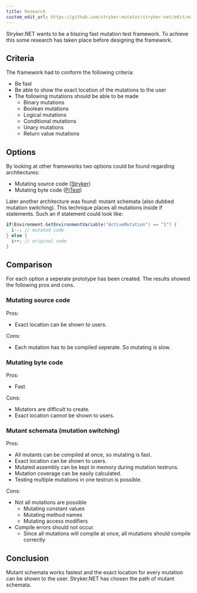 ```yaml
---
title: Research
custom_edit_url: https://github.com/stryker-mutator/stryker-net/edit/master/docs/technical-reference/research.md
---
```


Stryker.NET wants to be a blazing fast mutation test framework. To achieve this some research has taken place before designing the framework.

## Criteria
The framework had to conform the following criteria:
* Be fast
* Be able to show the exact location of the mutations to the user
* The following mutations should be able to be made
  * Binary mutations
  * Boolean mutations
  * Logical mutations
  * Conditional mutations
  * Unary mutations
  * Return value mutations

## Options
By looking at other frameworks two options could be found regarding architectures:
* Mutating source code ([Stryker](https://stryker-mutator.io/))
* Mutating byte code ([PiTest](http://pitest.org/))

Later another architecture was found: mutant schemata (also dubbed mutation switching). This technique places all mutations inside if statements. Such an if statement could look like:
``` csharp
if(Environment.GetEnvironmentVariable("ActiveMutation") == "1") {
  i--; // mutated code
} else {
  i++; // original code
}
```

## Comparison
For each option a seperate prototype has been created. The results showed the following pros and cons. 

### Mutating source code
Pros:
* Exact location can be shown to users.

Cons:
* Each mutation has to be compiled seperate. So mutating is slow.

### Mutating byte code
Pros:
* Fast

Cons:
* Mutators are difficult to create.
* Exact location cannot be shown to users.

### Mutant schemata (mutation switching)
Pros:
* All mutants can be compiled at once, so mutating is fast.
* Exact location can be shown to users.
* Mutated assembly can be kept in memory during mutation testruns.
* Mutation coverage can be easily calculated.
* Testing multiple mutations in one testrun is possible.

Cons:
* Not all mutations are possible
  * Mutating constant values
  * Mutating method names
  * Mutating access modifiers
* Compile errors should not occur.
  * Since all mutations will compile at once, all mutations should compile correctly

## Conclusion
Mutant schemata works fastest and the exact location for every mutation can be shown to the user. Stryker.NET has chosen the path of mutant schemata. 
